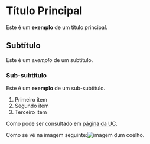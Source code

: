 # Título Principal
Este é um **exemplo** de um título principal.

## Subtítulo
Este é um *exemplo* de um subtítulo.

### Sub-subtítulo
Este é um **exemplo** de um sub-subtítulo.

1. Primeiro item
2. Segundo item
3. Terceiro item

Como pode ser consultado em [página da UC](http://www.uc.pt).

Como se vê na imagem seguinte:![imagem dum coelho](http://www.coelho.com).